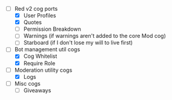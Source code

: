 - [ ] Red v2 cog ports
  - [x] User Profiles
  - [x] Quotes
  - [ ] Permission Breakdown
  - [ ] Warnings (if warnings aren't added to the core Mod cog)
  - [ ] Starboard (if I don't lose my will to live first)
- [ ] Bot management util cogs
  - [x] Cog Whitelist
  - [x] Require Role
- [ ] Moderation utility cogs
  - [x] Logs
- [ ] Misc cogs
  - [ ] Giveaways
